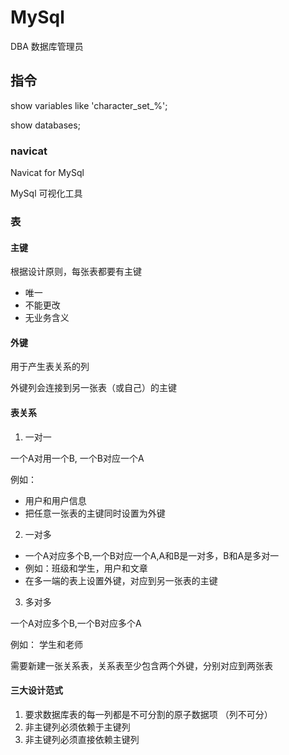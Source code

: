 # MySql

DBA 数据库管理员

## 指令

show variables like 'character\_set\_%';

show databases;

### navicat

Navicat for MySql

MySql 可视化工具

### 表

#### 主键

根据设计原则，每张表都要有主键

- 唯一
- 不能更改
- 无业务含义

#### 外键

用于产生表关系的列

外键列会连接到另一张表（或自己）的主键

#### 表关系

1. 一对一

一个A对用一个B, 一个B对应一个A

例如：

- 用户和用户信息
- 把任意一张表的主键同时设置为外键

2. 一对多

- 一个A对应多个B,一个B对应一个A,A和B是一对多，B和A是多对一
- 例如：班级和学生，用户和文章
- 在多一端的表上设置外键，对应到另一张表的主键

3. 多对多

一个A对应多个B,一个B对应多个A

例如： 学生和老师

需要新建一张关系表，关系表至少包含两个外键，分别对应到两张表

#### 三大设计范式

1. 要求数据库表的每一列都是不可分割的原子数据项 （列不可分）
2. 非主键列必须依赖于主键列
3. 非主键列必须直接依赖主键列
